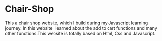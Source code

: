 # Chair-Shop

This a chair shop website, which I build during my Javascript learning journey. In this website i learned about the add to cart functions and many other functions.This website is totally based on Html, Css and Javascript. 
